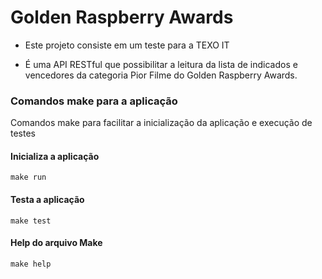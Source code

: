 
# Golden Raspberry Awards

  

- Este projeto consiste em um teste para a TEXO IT

- É uma API RESTful que possibilitar a leitura da lista de indicados e vencedores da categoria Pior Filme do Golden Raspberry Awards.

  

### Comandos make para a aplicação

Comandos make para facilitar a inicialização da aplicação e execução de testes

#### Inicializa a aplicação

    make run

#### Testa a aplicação

    make test

#### Help do arquivo Make

    make help